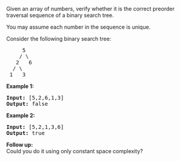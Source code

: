 <p>Given an array of numbers, verify whether it is the correct preorder traversal sequence of a binary search tree.</p>

<p>You may assume each number in the sequence is unique.</p>

<p>Consider the following&nbsp;binary search tree:&nbsp;</p>

<pre>
     5
    / \
   2   6
  / \
 1   3</pre>

<p><strong>Example 1:</strong></p>

<pre>
<strong>Input:</strong> [5,2,6,1,3]
<strong>Output:</strong> false</pre>

<p><strong>Example 2:</strong></p>

<pre>
<strong>Input:</strong> [5,2,1,3,6]
<strong>Output:</strong> true</pre>

<p><b>Follow up:</b><br />
Could you do it using only constant space complexity?</p>
